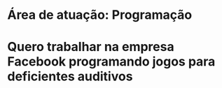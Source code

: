 # Área de atuação: Programação 
# Quero trabalhar na empresa Facebook programando jogos para deficientes auditivos
